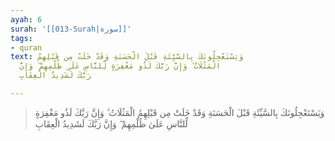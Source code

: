 ```yaml
---
ayah: 6
surah: '[[013-Surah|سورة]]'
tags:
- quran
text: وَيَسْتَعْجِلُونَكَ بِالسَّيِّئَةِ قَبْلَ الْحَسَنَةِ وَقَدْ خَلَتْ مِن قَبْلِهِمُ
  الْمَثُلَاتُ ۗ وَإِنَّ رَبَّكَ لَذُو مَغْفِرَةٍ لِّلنَّاسِ عَلَىٰ ظُلْمِهِمْ ۖ وَإِنَّ
  رَبَّكَ لَشَدِيدُ الْعِقَابِ

---
```

> وَيَسْتَعْجِلُونَكَ بِالسَّيِّئَةِ قَبْلَ الْحَسَنَةِ وَقَدْ خَلَتْ مِن قَبْلِهِمُ الْمَثُلَاتُ ۗ وَإِنَّ رَبَّكَ لَذُو مَغْفِرَةٍ لِّلنَّاسِ عَلَىٰ ظُلْمِهِمْ ۖ وَإِنَّ رَبَّكَ لَشَدِيدُ الْعِقَابِ
